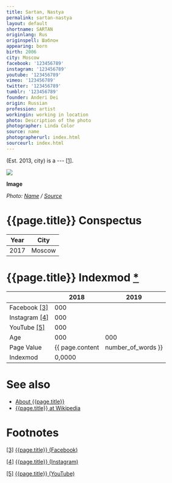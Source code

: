 ```yaml
---
title: Sartan, Nastya
permalink: sartan-nastya
layout: default
shortname: SARTAN
originlang: Rus
originspell: Шаблон
appearing: born
birth: 2006
city: Moscow
facebook: '123456789'
instagram: '123456789'
youtube: '123456789'
vimeo: '123456789'
twitter: '123456789'
tumblr: '123456789'
founder: Anderi Dei
origin: Russian
profession: artist
workingin: working in location
photo: Description of the photo
photographer: Linda Color
source: name
photographerurl: index.html
sourceurl: index.html
---
```


(Est. 2013, city) is a --- <span id="a1">[\[1\]](#f1)</span>.

![](/encyclopedia/images/{{page.permalink}}.jpg)

**Image**

*Photo: [Name](index) / [Source](index)*

# {{page.title}} Conspectus

|Year|City|
|-|-|
|2017|Moscow|

# {{page.title}} Indexmod [*](indexmod)

||2018|2019|
|-|-|-|
|Facebook <span id="a3">[\[3\]](#f3)</span>|000||
|Instagram <span id="a4">[\[4\]](#f4)</span>|000||
|YouTube <span id="a5">[\[5\]](#f5)</span>|000||
|Age|000|000|
|Page Value|{{ page.content | number_of_words }}||
|Indexmod|0,0000||

# See also

+ [About {{page.title}}](index)
+ [{{page.title}} at Wikipedia](index)

# Footnotes

[[3]](#a3) <span id="f3"></span> [{{page.title}} (Facebook)](index)

[[4]](#a4) <span id="f4"></span> [{{page.title}} (Instagram)](index)

[[5]](#a5) <span id="f5"></span> [{{page.title}} (YouTube)](index)

